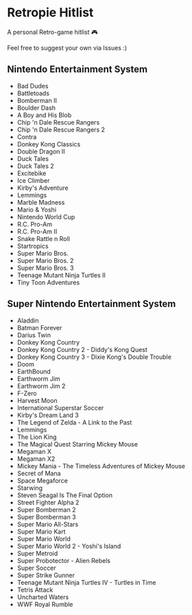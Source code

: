 # Retropie Hitlist
A personal Retro-game hitlist :video_game:

Feel free to suggest your own via Issues :)

## Nintendo Entertainment System

* Bad Dudes
* Battletoads
* Bomberman II
* Boulder Dash
* A Boy and His Blob
* Chip 'n Dale Rescue Rangers
* Chip 'n Dale Rescue Rangers 2
* Contra
* Donkey Kong Classics
* Double Dragon II
* Duck Tales
* Duck Tales 2
* Excitebike
* Ice Climber
* Kirby's Adventure
* Lemmings
* Marble Madness
* Mario & Yoshi
* Nintendo World Cup
* R.C. Pro-Am
* R.C. Pro-Am II
* Snake Rattle n Roll
* Startropics
* Super Mario Bros.
* Super Mario Bros. 2
* Super Mario Bros. 3
* Teenage Mutant Ninja Turtles II
* Tiny Toon Adventures

## Super Nintendo Entertainment System

* Aladdin
* Batman Forever
* Darius Twin
* Donkey Kong Country
* Donkey Kong Country 2 - Diddy's Kong Quest
* Donkey Kong Country 3 - Dixie Kong's Double Trouble
* Doom
* EarthBound
* Earthworm Jim
* Earthworm Jim 2
* F-Zero
* Harvest Moon
* International Superstar Soccer
* Kirby's Dream Land 3
* The Legend of Zelda - A Link to the Past
* Lemmings
* The Lion King
* The Magical Quest Starring Mickey Mouse
* Megaman X
* Megaman X2
* Mickey Mania - The Timeless Adventures of Mickey Mouse
* Secret of Mana
* Space Megaforce
* Starwing
* Steven Seagal Is The Final Option
* Street Fighter Alpha 2
* Super Bomberman 2
* Super Bomberman 3
* Super Mario All-Stars
* Super Mario Kart
* Super Mario World
* Super Mario World 2 - Yoshi's Island
* Super Metroid
* Super Probotector - Alien Rebels
* Super Soccer
* Super Strike Gunner
* Teenage Mutant Ninja Turtles IV - Turtles in Time
* Tetris Attack
* Uncharted Waters
* WWF Royal Rumble
